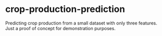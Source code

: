 # crop-production-prediction

Predicting crop production from a small dataset with only three features. Just a proof of concept for demonstration purposes.

